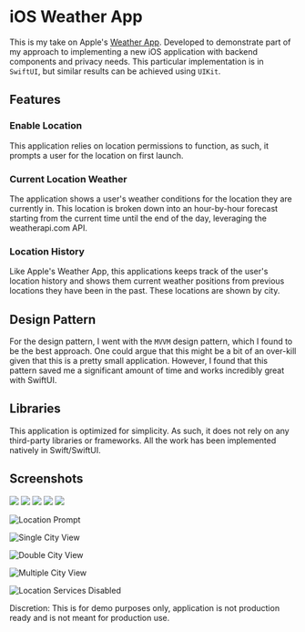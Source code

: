 # iOS Weather App

This is my take on Apple's [Weather App](https://apps.apple.com/us/app/weather/id1069513131). Developed to demonstrate part of my approach to implementing a new iOS application with backend components and privacy needs. This particular implementation is in `SwiftUI`, but similar results can be achieved using `UIKit`.

## Features
### Enable Location
This application relies on location permissions to function, as such, it prompts a user for the location on first launch.

### Current Location Weather
The application shows a user's weather conditions for the location they are currently in. This location is broken down into an hour-by-hour forecast starting from the current time until the end of the day, leveraging the weatherapi.com API.

### Location History
Like Apple's Weather App, this applications keeps track of the user's location history and shows them current weather positions from previous locations they have been in the past. These locations are shown by city.

## Design Pattern
For the design pattern, I went with the `MVVM` design pattern, which I found to be the best approach. One could argue that this might be a bit of an over-kill given that this is a pretty small application. However, I found that this pattern saved me a significant amount of time and works incredibly great with SwiftUI.

## Libraries
This application is optimized for simplicity. As such, it does not rely on any third-party libraries or frameworks. All the work has been implemented natively in Swift/SwiftUI.

## Screenshots

<p>
    <img src="Assets/screenshot-1.png" style="max-width: 15%; height: auto;">
    <img src="Assets/screenshot-1.png" style="max-width: 15%; height: auto;">
    <img src="Assets/screenshot-1.png" style="max-width: 15%; height: auto;">
    <img src="Assets/screenshot-1.png" style="max-width: 15%; height: auto;">
    <img src="Assets/screenshot-1.png" style="max-width: 15%; height: auto;">
</p>


![Location Prompt](Assets/screenshot-1.png)

![Single City View](Assets/screenshot-2.png)

![Double City View](Assets/screenshot-3.png)

![Multiple City View](Assets/screenshot-4.png)

![Location Services Disabled](Assets/screenshot-5.png)

Discretion: This is for demo purposes only, application is not production ready and is not meant for production use.


